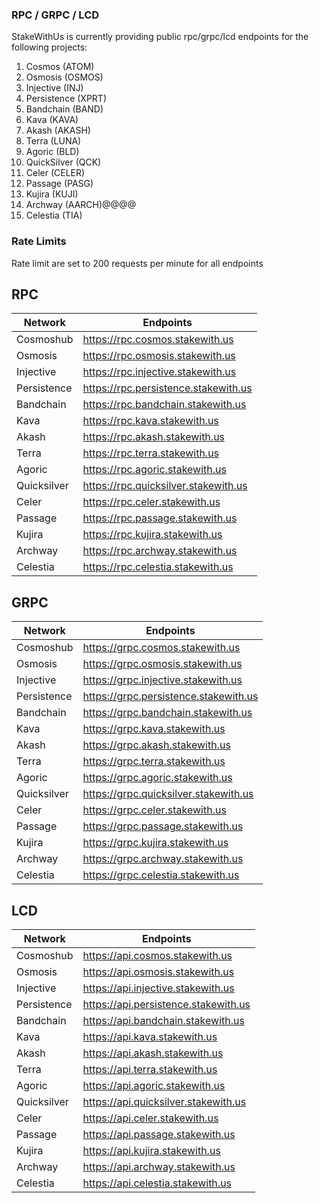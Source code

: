 ### RPC / GRPC / LCD ###

StakeWithUs is currently providing public rpc/grpc/lcd endpoints for the following projects:

1) Cosmos (ATOM)
2) Osmosis (OSMOS)
3) Injective (INJ)
4) Persistence (XPRT)
5) Bandchain (BAND)
6) Kava (KAVA)
7) Akash (AKASH)
8) Terra (LUNA)
9) Agoric (BLD)
10) QuickSilver (QCK)
11) Celer (CELER)
12) Passage (PASG)
13) Kujira (KUJI)
14) Archway (AARCH)@@@@
15) Celestia (TIA)

### Rate Limits ###

Rate limit are set to 200 requests per minute for all endpoints

## RPC

Network | Endpoints
------- | ---------
Cosmoshub | https://rpc.cosmos.stakewith.us
Osmosis | https://rpc.osmosis.stakewith.us
Injective | https://rpc.injective.stakewith.us
Persistence | https://rpc.persistence.stakewith.us
Bandchain | https://rpc.bandchain.stakewith.us
Kava | https://rpc.kava.stakewith.us
Akash | https://rpc.akash.stakewith.us
Terra | https://rpc.terra.stakewith.us
Agoric | https://rpc.agoric.stakewith.us
Quicksilver | https://rpc.quicksilver.stakewith.us
Celer | https://rpc.celer.stakewith.us
Passage | https://rpc.passage.stakewith.us
Kujira | https://rpc.kujira.stakewith.us
Archway | https://rpc.archway.stakewith.us
Celestia | https://rpc.celestia.stakewith.us

## GRPC

Network | Endpoints
------- | ---------
Cosmoshub | https://grpc.cosmos.stakewith.us
Osmosis | https://grpc.osmosis.stakewith.us
Injective | https://grpc.injective.stakewith.us
Persistence | https://grpc.persistence.stakewith.us
Bandchain | https://grpc.bandchain.stakewith.us
Kava | https://grpc.kava.stakewith.us
Akash | https://grpc.akash.stakewith.us
Terra | https://grpc.terra.stakewith.us
Agoric | https://grpc.agoric.stakewith.us
Quicksilver | https://grpc.quicksilver.stakewith.us
Celer | https://grpc.celer.stakewith.us
Passage | https://grpc.passage.stakewith.us
Kujira | https://grpc.kujira.stakewith.us
Archway | https://grpc.archway.stakewith.us
Celestia | https://grpc.celestia.stakewith.us

## LCD

Network | Endpoints
------- | ---------
Cosmoshub | https://api.cosmos.stakewith.us
Osmosis | https://api.osmosis.stakewith.us
Injective | https://api.injective.stakewith.us
Persistence | https://api.persistence.stakewith.us
Bandchain | https://api.bandchain.stakewith.us
Kava | https://api.kava.stakewith.us
Akash | https://api.akash.stakewith.us
Terra | https://api.terra.stakewith.us
Agoric | https://api.agoric.stakewith.us
Quicksilver | https://api.quicksilver.stakewith.us
Celer | https://api.celer.stakewith.us
Passage | https://api.passage.stakewith.us
Kujira | https://api.kujira.stakewith.us
Archway | https://api.archway.stakewith.us
Celestia | https://api.celestia.stakewith.us
